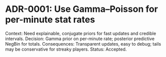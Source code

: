 # ADR-0001: Use Gamma–Poisson for per-minute stat rates
Context: Need explainable, conjugate priors for fast updates and credible intervals.
Decision: Gamma prior on per-minute rate; posterior predictive NegBin for totals.
Consequences: Transparent updates, easy to debug; tails may be conservative for streaky players.
Status: Accepted.
